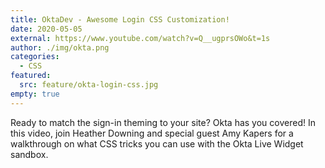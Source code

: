 ```yaml
---
title: OktaDev - Awesome Login CSS Customization!
date: 2020-05-05
external: https://www.youtube.com/watch?v=Q__ugprsOWo&t=1s
author: ./img/okta.png
categories:
  - CSS
featured:
  src: feature/okta-login-css.jpg
empty: true
---
```

Ready to match the sign-in theming to your site? Okta has you covered! In this video, join Heather Downing and special guest Amy Kapers for a walkthrough on what CSS tricks you can use with the Okta Live Widget sandbox.